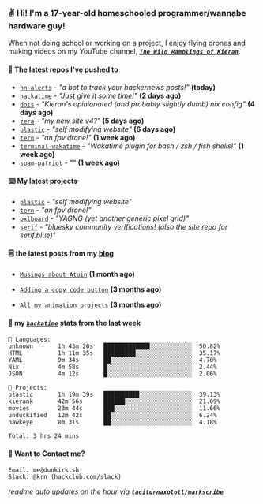 ### ✌️ Hi! I'm a 17-year-old homeschooled programmer/wannabe hardware guy!

When not doing school or working on a project, I enjoy flying drones and making videos on my YouTube channel, [**_`The Wild Ramblings of Kieran`_**](https://youtube.com/@kieran.rambles).

#### 👷 The latest repos I've pushed to

- [`hn-alerts`](https://github.com/taciturnaxolotl/hn-alerts) - _"a bot to track your hackernews posts!"_ **(today)**
- [`hackatime`](https://github.com/hackclub/hackatime) - _"Just give it some time!"_ **(2 days ago)**
- [`dots`](https://github.com/taciturnaxolotl/dots) - _"Kieran's opinionated (and probably slightly dumb) nix config"_ **(4 days ago)**
- [`zera`](https://github.com/taciturnaxolotl/zera) - _"my new site v4?"_ **(5 days ago)**
- [`plastic`](https://github.com/taciturnaxolotl/plastic) - _"self modifying website"_ **(6 days ago)**
- [`tern`](https://github.com/taciturnaxolotl/tern) - _"an fpv drone!"_ **(1 week ago)**
- [`terminal-wakatime`](https://github.com/hackclub/terminal-wakatime) - _"Wakatime plugin for bash / zsh / fish shells!"_ **(1 week ago)**
- [`spam-patriot`](https://github.com/taciturnaxolotl/spam-patriot) - _""_ **(1 week ago)**

#### ⌨️ My latest projects

- [`plastic`](https://github.com/taciturnaxolotl/plastic) - _"self modifying website"_
- [`tern`](https://github.com/taciturnaxolotl/tern) - _"an fpv drone!"_
- [`pxlboard`](https://github.com/taciturnaxolotl/pxlboard) - _"YAGNG (yet another generic pixel grid)"_
- [`serif`](https://github.com/taciturnaxolotl/serif) - _"bluesky community verifications! (also the site repo for serif.blue)"_

#### 🗒️ the latest posts from my [blog](https://dunkirk.sh)

- [`Musings about Atuin`](https://dunkirk.sh/blog/atuin/) **(1 month ago)**

- [`Adding a copy code button`](https://dunkirk.sh/blog/adding-a-copy-button/) **(3 months ago)**

- [`All my animation projects`](https://dunkirk.sh/blog/my-animations/) **(3 months ago)**



#### 📡 my [_`hackatime`_](https://waka.hackclub.com) stats from the last week

```text
💾 Languages:
unknown       1h 43m 26s   █████████████░░░░░░░░░░░░  50.82%
HTML          1h 11m 35s   █████████░░░░░░░░░░░░░░░░  35.17%
YAML          9m 34s       ██░░░░░░░░░░░░░░░░░░░░░░░  4.70%
Nix           4m 58s       █░░░░░░░░░░░░░░░░░░░░░░░░  2.44%
JSON          4m 12s       █░░░░░░░░░░░░░░░░░░░░░░░░  2.06%

💼 Projects:
plastic       1h 19m 39s   ██████████░░░░░░░░░░░░░░░  39.13%
kierank       42m 56s      ██████░░░░░░░░░░░░░░░░░░░  21.09%
movies        23m 44s      ███░░░░░░░░░░░░░░░░░░░░░░  11.66%
unduckified   12m 42s      ██░░░░░░░░░░░░░░░░░░░░░░░  6.24%
hawkeye       8m 31s       ██░░░░░░░░░░░░░░░░░░░░░░░  4.18%

Total: 3 hrs 24 mins
```

#### 📮 Want to Contact me?

```text
Email: me@dunkirk.sh
Slack: @krn (hackclub.com/slack)
```

_readme auto updates on the hour via [**`taciturnaxolotl/markscribe`**](https://github.com/taciturnaxolotl/markscribe)_
